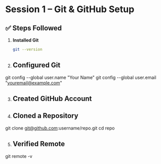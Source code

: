 # Session 1 – Git & GitHub Setup

## ✅ Steps Followed

1. **Installed Git**
   ```bash
   git --version

2. ## Configured Git
git config --global user.name "Your Name"
git config --global user.email "youremail@example.com"

3. ## Created GitHub Account

4. ## Cloned a Repository
git clone git@github.com:username/repo.git
cd repo

5. ## Verified Remote
git remote -v